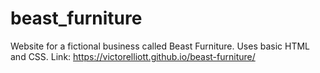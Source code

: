 # beast_furniture
Website for a fictional business called Beast Furniture. Uses basic HTML and CSS.
Link: https://victorelliott.github.io/beast-furniture/
